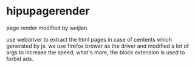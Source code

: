 hipupagerender
==============

page render modified by weijian.

use webdriver to extract the html pages in case of centents which generated by js. we use firefox brower as the driver 
and modified a lot of args to increase the speed, what's more, the block extension is used to forbid ads. 
